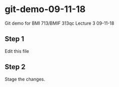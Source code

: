 # git-demo-09-11-18
Git demo for BMI 713/BMIF 313qc Lecture 3 09-11-18


## Step 1
Edit this file

## Step 2
Stage the changes.